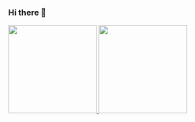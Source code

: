 ### Hi there 👋

<div align="left">
  <a href="https://github.com/lohanna54">
  <img height="180em" src="https://github-readme-stats.vercel.app/api?username=lohanna54&show_icons=true&theme=dracula&include_all_commits=true&count_private=true"/>
  <img height="180em" src="https://github-readme-stats.vercel.app/api/top-langs/?username=lohanna54&layout=compact&langs_count=7&theme=dracula"/>
</div>
